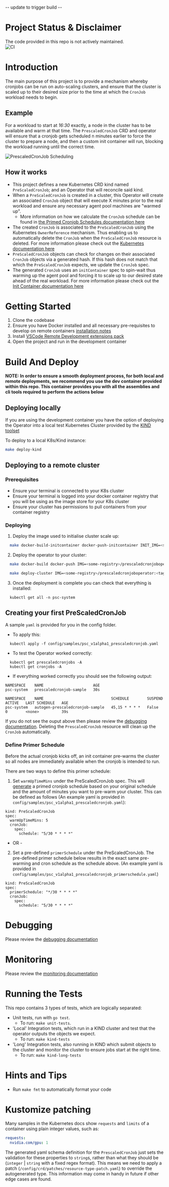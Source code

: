 -- update to trigger build --

# Project Status & Disclaimer
The code provided in this repo is not actively maintained.  
![CI](https://github.com/microsoft/k8s-cronjob-prescaler/workflows/CI/badge.svg)

# Introduction 
The main purpose of this project is to provide a mechanism whereby cronjobs can be run on auto-scaling clusters, and ensure that the cluster is scaled up to their desired size prior to the time at which the `CronJob` workload needs to begin.

## Example
For a workload to start at *16:30* exactly, a node in the cluster has to be available and warm at that time. The `PrescaledCronJob` CRD and operator will ensure that a cronjob gets scheduled n minutes earlier to force the cluster to prepare a node, and then a custom init container will run, blocking the workload running until the correct time. 

![PrescaledCronJob Scheduling](docs/prescaledcron.png)

## How it works
- This project defines a new Kubernetes CRD kind named `PreScaledCronJob`; and an Operator that will reconcile said kind.
- When a `PreScaledCronJob` is created in a cluster, this Operator will create an associated `CronJob` object that will execute X minutes prior to the real workload and ensure any necessary agent pool machines are "warmed up".
   - More information on how we calculate the `CronJob` schedule can be found in [the Primed Cronjob Schedules
 documentation here](docs/cronjobs.md)
- The created `CronJob` is associated to the `PreScaledCronJob` using the Kubernetes `OwnerReference` mechanism. Thus enabling us to automatically delete the `CronJob` when the `PreScaledCronJob` resource is deleted. For more information please check out the [Kubernetes documentation here](https://kubernetes.io/docs/concepts/workloads/controllers/garbage-collection/#owners-and-dependents)
- `PreScaledCronJob` objects can check for changes on their associated `CronJob` objects via a generated hash. If this hash does not match that which the `PreScaledCronJob` expects, we update the `CronJob` spec.
- The generated `CronJob` uses an `initContainer` spec to spin-wait thus warming up the agent pool and forcing it to scale up to our desired state ahead of the real workload. For more information please check out the [Init Container documentation here](https://kubernetes.io/docs/concepts/workloads/pods/init-containers/)

# Getting Started
1. Clone the codebase
2. Ensure you have Docker installed and all necessary pre-requisites to develop on remote containers [installation notes](https://code.visualstudio.com/docs/remote/containers#_installation)
3. Install [VSCode Remote Development extensions pack](https://aka.ms/vscode-remote/download/extension)
4. Open the project and run in the development container

# Build And Deploy

**NOTE: In order to ensure a smooth deployment process, for both local and remote deployments, we recommend you use the dev container provided within this repo. This container provides you with all the assemblies and cli tools required to perform the actions below**

## Deploying locally

If you are using the development container you have the option of deploying the Operator into a local test Kubernetes Cluster provided by the [KIND toolset](https://github.com/kubernetes-sigs/kind)

To deploy to a local K8s/Kind instance:
  ```bash
  make deploy-kind
  ```

## Deploying to a remote cluster

### Prerequisites 
- Ensure your terminal is connected to your K8s cluster
- Ensure your terminal is logged into your docker container registry that you will be using as the image store for your K8s cluster
- Ensure your cluster has permissions to pull containers from your container registry

### Deploying

1. Deploy the image used to initialise cluster scale up:

```bash
  make docker-build-initcontainer docker-push-initcontainer INIT_IMG=<some-registry>/initcontainer:<tag>
```
2. Deploy the operator to your cluster:

  ```bash
    make docker-build docker-push IMG=<some-registry>/prescaledcronjoboperator:<tag> INIT_IMG=<some-registry>/initcontainer:<tag>

    make deploy-cluster IMG=<some-registry>/prescaledcronjoboperator:<tag> INIT_IMG=<some-registry>/initcontainer:<tag>
  ```

3. Once the deployment is complete you can check that everything is installed:

```
  kubectl get all -n psc-system
```

## Creating your first PreScaledCronJob
A sample `yaml` is provided for you in the config folder.

- To apply this: 
```
  kubectl apply -f config/samples/psc_v1alpha1_prescaledcronjob.yaml
```

- To test the Operator worked correctly:
```
  kubectl get prescaledcronjobs -A
  kubectl get cronjobs -A
```

- If everything worked correctly you should see the following output:
```
NAMESPACE    NAME                      AGE
psc-system   prescaledcronjob-sample   30s

NAMESPACE    NAME                              SCHEDULE        SUSPEND   ACTIVE   LAST SCHEDULE   AGE
psc-system   autogen-prescaledcronjob-sample   45,15 * * * *   False     0        <none>          39s
```

If you do not see the ouput above then please review the [debugging documentation](docs/debugging.md). Deleting the `PrescaledCronJob` resource will clean up the `CronJob` automatically.

###  Define Primer Schedule
Before the actual cronjob kicks off, an init container pre-warms the cluster so all nodes are immediately available when the cronjob is intended to run.

There are two ways to define this primer schedule:
1. Set `warmUpTimeMins` under the PreScaledCronJob spec. This will [generate](docs/cronjobs.md) a primed cronjob schedule based on your original schedule and the amount of minutes you want to pre-warm your cluster. This can be defined as follows (An example yaml is provided in `config/samples/psc_v1alpha1_prescaledcronjob.yaml`):
```
kind: PreScaledCronJob
spec:
  warmUpTimeMins: 5
  cronJob:
    spec:
      schedule: "5/30 * * * *"
```
- OR -
2. Set a pre-defined `primerSchedule` under the PreScaledCronJob. The pre-defined primer schedule below results in the exact same pre-warming and cron schedule as the schedule above. (An example yaml is provided in `config/samples/psc_v1alpha1_prescaledcronjob_primerschedule.yaml`)
```
kind: PreScaledCronJob
spec:
  primerSchedule: "*/30 * * * *"
  cronJob:
    spec:
      schedule: "5/30 * * * *"
```


# Debugging

Please review the [debugging documentation](docs/debugging.md)

# Monitoring

Please review the [monitoring documentation](docs/monitoring.md)

# Running the Tests
This repo contains 3 types of tests, which are logically separated:
- Unit tests, run with `go test`.
  - To run: `make unit-tests`.
- 'Local' Integration tests, which run in a KIND cluster and test that the operator outputs the objects we expect.
  - To run: `make kind-tests` 
- 'Long' Integration tests, also running in KIND which submit objects to the cluster and monitor the cluster to ensure jobs start at the right time.
  - To run: `make kind-long-tests` 


# Hints and Tips
- Run `make fmt` to automatically format your code

# Kustomize patching
Many samples in the Kubernetes docs show `requests` and `limits` of a container using plain integer values, such as:
```yaml
requests:
  nvidia.com/gpu: 1
```
The generated yaml schema definition for the `PrescaledCronJob` just sets the validation for these properties to `string`s, rather than what they should be (`integer` | `string` with a fixed regex format). This means we need to apply a patch (`/config/crd/patches/resource-type-patch.yaml`) to override the autogenerated type. This information may come in handy in future if other edge cases are found. 
